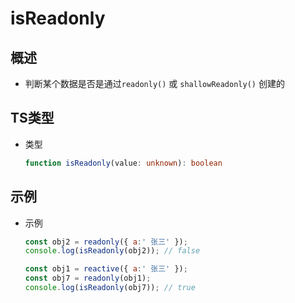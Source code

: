 # isReadonly

## 概述

+ 判断某个数据是否是通过`readonly()` 或 `shallowReadonly()` 创建的

## TS类型

+ 类型

    ```ts
    function isReadonly(value: unknown): boolean
    ```

## 示例

+ 示例

    ```js
    const obj2 = readonly({ a:' 张三' });
    console.log(isReadonly(obj2)); // false

    ```

    ```js
    const obj1 = reactive({ a:' 张三' });
    const obj7 = readonly(obj1);
    console.log(isReadonly(obj7)); // true
    ```
